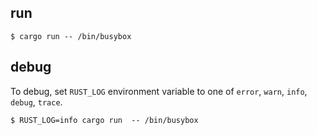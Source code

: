 ## run
```
$ cargo run -- /bin/busybox
```

## debug
To debug, set `RUST_LOG` environment variable to one of `error`, `warn`, `info`, `debug`, `trace`.

```
$ RUST_LOG=info cargo run  -- /bin/busybox
```
